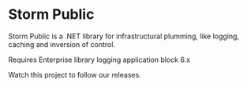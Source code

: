 # Storm Public
Storm Public is a .NET library for infrastructural plumming, like logging, caching and inversion of control.

Requires Enterprise library logging application block 6.x

Watch this project to follow our releases.
